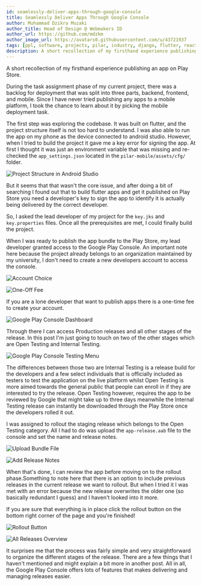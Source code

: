```yaml
---
id: seamlessly-deliver-apps-through-google-console
title: Seamlessly Deliver Apps Through Google Console
author: Muhammad Dzikra Muzaki
author_title: Head of Design @ Webmakers ID
author_url: https://github.com/mdzkm
author_image_url: https://avatars0.githubusercontent.com/u/43721937
tags: [ppl, software, projects, pilar, industry, django, flutter, react, mobile]
description: A short recollection of my firsthand experience publishing an app on Play Store.
---
```


A short recollection of my firsthand experience publishing an app on Play Store.

<!--truncate-->

During the task assignment phase of my current project, there was a backlog for deployment that was split into three parts, backend, frontend, and mobile. Since I have never tried publishing any apps to a mobile platform, I took the chance to learn about it by picking the mobile deployment task.

The first step was exploring the codebase. It was built on flutter, and the project structure itself is not too hard to understand. I was also able to run the app on my phone as the device connected to android studio. However, when I tried to build the project it gave me a key error for signing the app. At first I thought it was just an environment variable that was missing and re-checked the `app_settings.json` located in the `pilar-mobile/assets/cfg/` folder.

![Project Structure in Android Studio](https://i.ibb.co/vsRMXC5/Project-Structure-in-Android-Studio.png)

But it seems that that wasn't the core issue, and after doing a bit of searching I found out that to build flutter apps and get it published on Play Store you need a developer's key to sign the app to identify it is actually being delivered by the correct developer.

So, I asked the lead developer of my project for the `key.jks` and `key.properties` files. Once all the prerequisites are met, I could finally build the project.

When I was ready to publish the app bundle to the Play Store, my lead developer granted access to the Google Play Console. An important note here because the project already belongs to an organization maintained by my university, I don't need to create a new developers account to access the console.

![Account Choice](https://i.ibb.co/wYCknT0/Google-Play-Console-Choose-Account.png)

![One-Off Fee](https://i.ibb.co/k4HgnXp/Google-Play-Console-One-Off-Fee.png)

If you are a lone developer that want to publish apps there is a one-time fee to create your account.

![Google Play Console Dashboard](https://i.ibb.co/GFzrXDd/Google-Play-Console-Dashboard.png)

Through there I can access Production releases and all other stages of the release. In this post I'm just going to touch on two of the other stages which are Open Testing and Internal Testing.

![Google Play Console Testing Menu](https://i.ibb.co/0hryZBr/Google-Play-Console-Testing-Menu.png)

The differences between those two are Internal Testing is a release build for the developers and a few select individuals that is officially included as testers to test the application on the live platform whilst Open Testing is more aimed towards the general public that people can enroll in if they are interested to try the release. Open Testing however, requires the app to be reviewed by Google that might take up to three days meanwhile the Internal Testing release can instantly be downloaded through the Play Store once the developers rolled it out.

I was assigned to rollout the staging release which belongs to the Open Testing category. All I had to do was upload the `app-release.aab` file to the console and set the name and release notes.

![Upload Bundle File](https://i.ibb.co/R0T1S7R/Google-Play-Console-Upload-Bundle.png)

![Add Release Notes](https://i.ibb.co/hXvdPF9/Google-Play-Console-Add-Release-Details.png)

When that's done, I can review the app before moving on to the rollout phase.Something to note here that there is an option to include previous releases in the current release we want to rollout. But when I tried it I was met with an error because the new release overwrites the older one (so basically redundant I guess) and I haven't looked into it more.

If you are sure that everything is in place click the rollout button on the bottom right corner of the page and you're finished!

![Rollout Button](https://i.ibb.co/LNKfcPZ/Google-Play-Console-Review-Before-Rollout.png)

![All Releases Overview](https://i.ibb.co/CsX2c7h/Google-Play-Console-All-Releases-Overview.png)

It surprises me that the process was fairly simple and very straightforward to organize the different stages of the release. There are a few things that I haven't mentioned and might explain a bit more in another post. All in all, the Google Play Console offers lots of features that makes delivering and managing releases easier.
